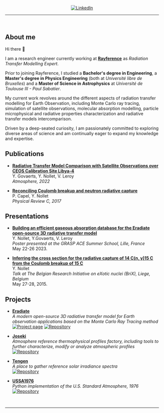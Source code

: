 <div align='center' style='margin-top: 20px;'>
<a href='https://www.linkedin.com/in/yvan-nollet/'><img src="https://img.shields.io/badge/-LinkedIn-0e76a8?style=for-the-badge&logo=Linkedin&logoColor=white" title="LinkedIn" /></a>
</div>

---

<br/>

## About me 

Hi there 👋

I am a research engineer currently working at 
[**Rayference**](https://rayference.eu) as *Radiation Transfer Modelling Expert*.

Prior to joining Rayference, I studied a **Bachelor's degree in Engineering**, 
a **Master's degree in Physics Engineering** (both at *Université libre de Bruxelles*)
and a **Master of Science in Astrophysics** at *Université de Toulouse III - Paul Sabatier*.

My current work revolves around the different aspects of radiation transfer modelling for Earth Observation, including Monte Carlo ray tracing, simulation of satellite observations, molecular absorption modelling, particle microphysical and radiative properties characterization and radiative transfer models intercomparison.

Driven by a deep-seated curiosity, I am passionately committed to exploring diverse areas of science and am continually eager to expand my knowledge and expertise.

## Publications

* [**Radiative Transfer Model Comparison with Satellite Observations over CEOS Calibration Site Libya-4**](https://doi.org/10.3390/atmos13111759) \
  Y. Govaerts, Y. Nollet, V. Leroy \
  *Atmosphere, 2022*

* [**Reconciling Coulomb breakup and neutron radiative capture**](https://doi.org/10.1103/PhysRevC.96.015801) \
  P. Capel, Y. Nollet \
  *Physical Review C, 2017*

## Presentations

* [**Building an efficient gaseous absorption database for the Eradiate open-source 3D radiative transfer model**](https://www.eradiate.eu/resources/docs/presentations/20230522-grasp_ace_summer_school.pdf) \
  Y. Nollet, Y.Govaerts, V. Leroy\
  *Poster presented at the GRASP ACE Summer School, Lille, France* \
  May 22-26 2023.

* [**Inferring the cross section for the radiative capture of 14 C(n, γ)15 C from the Coulomb breakup of 15 C**](resources/brix-Nollet.pdf) \
  Y. Nollet \
  *Talk at The Belgian Research Initiative on eXotic nuclei (BriX), Liege, Belgium* \
  May 27-28, 2015.


## Projects


* [**Eradiate**](https://github.com/eradiate/eradiate) \
*A modern open-source 3D radiative transfer model for Earth observation applications based on the Monte Carlo Ray Tracing method*\
<a href='https://eradiate.eu/site/'><img src="https://img.shields.io/badge/Project page-3b5998?style=flat-square&logo=google-chrome&logoColor=white" title="Project page" /></a>
<a href='https://github.com/eradiate/eradiate'><img src="https://img.shields.io/badge/-Repository-4078c0?style=flat-square&logo=Github&logoColor=white" title="Repository" /></a>

* [**Joseki**](https://github.com/rayference/joseki) \
*Atmosphere reference thermophysical profiles factory, including tools to further characterize, modify or analyze atmospheric profiles* \
<a href='https://github.com/rayference/joseki'><img src="https://img.shields.io/badge/-Repository-4078c0?style=flat-square&logo=Github&logoColor=white" title="Repository" /></a>

* [**Tengen**](https://github.com/rayference/tengen) \
*A place to gather reference solar irradiance spectra* \
<a href='https://github.com/rayference/tengen'><img src="https://img.shields.io/badge/-Repository-4078c0?style=flat-square&logo=Github&logoColor=white" title="Repository" /></a>


* [**USSA1976**](https://github.com/rayference/ussa1976) \
*Python implementation of the U.S. Standard Atmosphere, 1976* \
<a href='https://github.com/rayference/ussa1976'><img src="https://img.shields.io/badge/-Repository-4078c0?style=flat-square&logo=Github&logoColor=white" title="Repository" /></a>

<br/>

----


